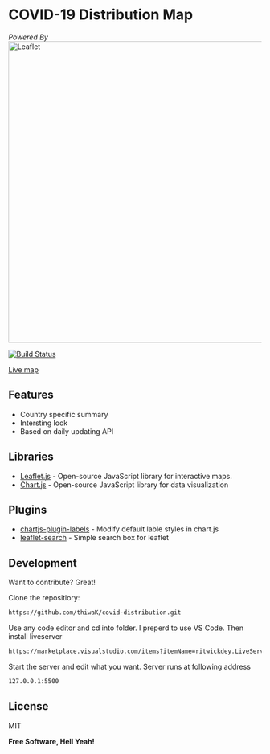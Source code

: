 
# __COVID-19 Distribution Map__


_Powered By_
<img width="600" src="https://rawgit.com/Leaflet/Leaflet/master/src/images/logo.svg" alt="Leaflet" />

[![Build Status](https://travis-ci.org/joemccann/dillinger.svg?branch=master)](https://travis-ci.org/joemccann/dillinger)

[Live map]


## Features

- Country specific summary
- Intersting look
- Based on daily updating API


## Libraries
- [Leaflet.js] - Open-source JavaScript library for interactive maps. 
- [Chart.js] - Open-source JavaScript library for data visualization

## Plugins
- [chartjs-plugin-labels] - Modify default lable styles in chart.js
- [leaflet-search] - Simple search box for leaflet

## Development

Want to contribute? Great!

Clone the repositiory:
```sh
https://github.com/thiwaK/covid-distribution.git
```

Use any code editor and cd into folder. I preperd to use VS Code.
Then install liveserver
```sh
https://marketplace.visualstudio.com/items?itemName=ritwickdey.LiveServer
```

Start the server and edit what you want. Server runs at following address
```sh
127.0.0.1:5500
```

## License

MIT

**Free Software, Hell Yeah!**


   [Chart.js]: <https://www.chartjs.org/>
   [Leaflet.js]: <https://leafletjs.com/>
   [chartjs-plugin-labels]: <https://github.com/emn178/chartjs-plugin-labels>
   [leaflet-search]:<https://github.com/stefanocudini/leaflet-search>
   [Live map]:<https://thiwak.github.io/covid-distribution/>
